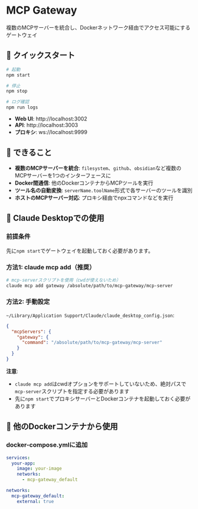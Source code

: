 # MCP Gateway

複数のMCPサーバーを統合し、Dockerネットワーク経由でアクセス可能にするゲートウェイ

## 🚀 クイックスタート

```bash
# 起動
npm start

# 停止
npm stop

# ログ確認
npm run logs
```

- **Web UI**: http://localhost:3002
- **API**: http://localhost:3003
- **プロキシ**: ws://localhost:9999

## 🎯 できること

- **複数のMCPサーバーを統合**: `filesystem`、`github`、`obsidian`など複数のMCPサーバーを1つのインターフェースに
- **Docker間通信**: 他のDockerコンテナからMCPツールを実行
- **ツール名の自動変換**: `serverName.toolName`形式で各サーバーのツールを識別
- **ホストのMCPサーバー対応**: プロキシ経由でnpxコマンドなどを実行

## 🤖 Claude Desktopでの使用

### 前提条件
先に`npm start`でゲートウェイを起動しておく必要があります。

### 方法1: claude mcp add（推奨）

```bash
# mcp-serverスクリプトを使用（cwdが使えないため）
claude mcp add gateway /absolute/path/to/mcp-gateway/mcp-server
```

### 方法2: 手動設定

`~/Library/Application Support/Claude/claude_desktop_config.json`:
```json
{
  "mcpServers": {
    "gateway": {
      "command": "/absolute/path/to/mcp-gateway/mcp-server"
    }
  }
}
```

**注意**: 
- `claude mcp add`はcwdオプションをサポートしていないため、絶対パスで`mcp-server`スクリプトを指定する必要があります
- 先に`npm start`でプロキシサーバーとDockerコンテナを起動しておく必要があります

## 🐳 他のDockerコンテナから使用

### docker-compose.ymlに追加
```yaml
services:
  your-app:
    image: your-image
    networks:
      - mcp-gateway_default

networks:
  mcp-gateway_default:
    external: true
```




